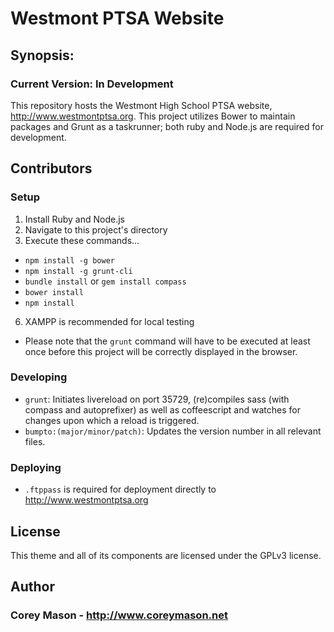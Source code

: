 # Westmont PTSA Website

## Synopsis:

### Current Version: In Development

This repository hosts the Westmont High School PTSA website, http://www.westmontptsa.org. This project utilizes Bower to maintain packages and Grunt as a taskrunner; both ruby and Node.js are required for development.

## Contributors

### Setup
1. Install Ruby and Node.js
2. Navigate to this project's directory
3. Execute these commands...
  * ```npm install -g bower```
  * ```npm install -g grunt-cli```
  * ```bundle install``` or ```gem install compass```
  * ```bower install```
  * ```npm install```
6. XAMPP is recommended for local testing
  * Please note that the ```grunt``` command will have to be executed at least once before this project will be correctly displayed in the browser.

### Developing
* ```grunt```: Initiates livereload on port 35729, (re)compiles sass (with compass and autoprefixer) as well as coffeescript and watches for changes upon which a reload is triggered.
* ```bumpto:(major/minor/patch)```: Updates the version number in all relevant files.

### Deploying
* ```.ftppass``` is required for deployment directly to http://www.westmontptsa.org

## License

This theme and all of its components are licensed under the GPLv3 license.

## Author

### Corey Mason - http://www.coreymason.net
